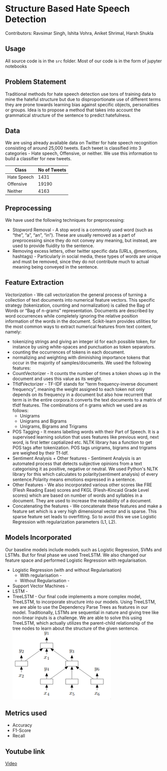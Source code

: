 # Structure Based Hate Speech Detection

Contributors: Ravsimar Singh, Ishita Vohra, Aniket Shrimal, Harsh Shukla

## Usage
All source code is in the `src` folder. Most of our code is in the form of jupyter notebooks

## Problem Statement 
Traditional methods for hate speech detection use tons of training data to mine the hateful structure but due to disproportionate use of different terms they are prone towards learning bias against specific objects, personalities or groups. Idea is to propose a method that takes into account the grammatical structure of the sentence to predict hatefulness.

## Data
We are using already available data on Twitter for hate speech recognition consisting of around 25,000 tweets. Each tweet is classified into 3 categories - Hate speech, Offensive, or neither. We use this information to build a classifier for new tweets.

| Class | No of Tweets  |
| ------- | --- |
| Hate Speech | 1431 |
| Offensive | 19190 |
| Neither | 4163 |

## Preprocessing
We have used the following techniques for preprocessing:
- Stopword Removal - A stop word is a commonly used word (such as “the”, “a”, “an”, “in”). These are usually removed as a part of preprocessing since they do not convey any meaning, but instead, are used to provide fluidity to the sentence.
- Removing excess letters, other twitter specific data (URLs, @mentions, hashtags) - Particularly in social media, these types of words are unique and must be removed, since they do not contribute much to actual meaning being conveyed in the sentence.

## Feature Extraction
*Vectorization* - We call vectorization the general process of turning a collection of text documents into numerical feature vectors. This specific strategy (tokenization, counting and normalization) is called the Bag of Words or “Bag of n-grams” representation. Documents are described by word occurrences while completely ignoring the relative position information of the words in the document. Scikit-learn provides utilities for the most common ways to extract numerical features from text content, namely:
  * tokenizing strings and giving an integer id for each possible token, for instance by using white-spaces and punctuation as token separators.
  * counting the occurrences of tokens in each document.
  * normalizing and weighting with diminishing importance tokens that occur in the majority of samples/documents.
We used the following features:
* CountVectorizer - It counts the number of times a token shows up in the document and uses this value as its weight.
* TfIdfVectorizer - TF-IDF stands for "term frequency-inverse document frequency", meaning the weight assigned to each token not only depends on its frequency in a document but also how recurrent that term is in the entire corpora.It converts the text documents to a matrix of tfidf features. The combinations of n grams which we used are as follows: 
  * Unigrams
  * Unigrams and Bigrams
  * Unigrams, Bigrams and Trigrams
* POS Tagging - It means labelling words with their Part of Speech. It is a supervised learning solution that uses features like previous word, next word, is first letter captialized etc. NLTK library has a function to get POS tags after tokenization. POS tags unigrams, bigrams and trigrams are weighed by their Tf-Idf.
* Sentiment Analysis + Other features - Sentiment Analysis is an automated process that detects subjective opinions from a text categorising it as positive, negative or neutral. We used Python's NLTK library for this which calculates to polarity(sentiment analysis) of every sentence.Polarity means emotions expressed in a sentence.
* Other Features - We also incorporated various other scores like FRE (Flesh Reading Ease) scores and FKGL (Flesh-Kincaid Grade Level scores) which are based on number of words and syllables in a document. They are used to increase the readability of a document.
* Concatenating the features -  We concatenate these features and make a feature set which is a very high dimensional vector and is sparse. This sparse feature set leads to  overfitting. So to avoid this we use Logistic Regression with regularization parameters (L1, L2).

## Models Incorporated
Our baseline models include models such as Logistic Regression, SVMs and LSTMs. But for final phase we used TreeLSTM. We also changed our feature space and performed Logistic Regression with regularisation.
* Logistic Regression (with and without Regularisation)
  * With regularisation -
  * Without Regularisation - 
* Support Vector Machines - 
* LSTM -
* TreeLSTM - Our final code implements a more complex model, TreeLSTM, to incorporate structure into our models. Using TreeLSTM, we are able to use the Dependency Parse Trees as features in our model. Traditionally, LSTMs are sequential in nature and giving tree like non-linear inputs is a challenge. We are able to solve this using TreeLSTM, which actually utilizes the parent-child relationship of the tree nodes to learn about the structure of the given sentence.
![TreeLSTM](docs/treelstm.png)

## Metrics used
* Accuracy
* F1-Score
* Recall

## Youtube link
[Video](https://youtu.be/ZNLLM59qlj4)
